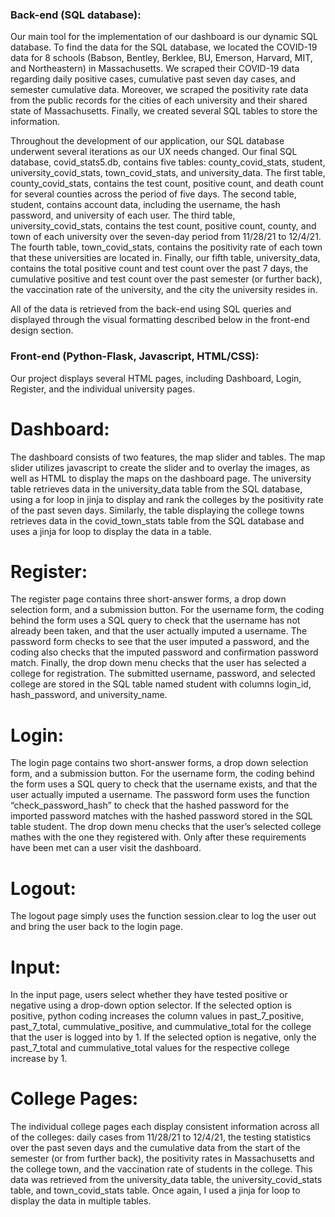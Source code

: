 ### Back-end (SQL database):

Our main tool for the implementation of our dashboard is our dynamic SQL database. To find the data for the SQL database, we located the COVID-19 data for 8 schools (Babson, Bentley, Berklee, BU, Emerson, Harvard, MIT, and Northeastern) in Massachusetts. We scraped their COVID-19 data regarding daily positive cases, cumulative past seven day cases, and semester cumulative data. Moreover, we scraped the positivity rate data from the public records for the cities of each university and their shared state of Massachusetts. Finally, we created several SQL tables to store the information. 

Throughout the development of our application, our SQL database underwent several iterations as our UX needs changed. Our final SQL database, covid_stats5.db, contains five tables: county_covid_stats, student, university_covid_stats, town_covid_stats, and university_data. The first table, county_covid_stats, contains the test count, positive count, and death count for several counties across the period of five days. The second table, student, contains account data, including the username, the hash password, and university of each user. The third table, university_covid_stats, contains the test count, positive count, county, and town of each university over the seven-day period from 11/28/21 to 12/4/21. The fourth table, town_covid_stats, contains the positivity rate of each town that these universities are located in. Finally, our fifth table, university_data, contains the total positive count and test count over the past 7 days, the cumulative positive and test count over the past semester (or further back), the vaccination rate of the university, and the city the university resides in.

All of the data is retrieved from the back-end using SQL queries and displayed through the visual formatting described below in the front-end design section. 

### Front-end (Python-Flask, Javascript, HTML/CSS):

Our project displays several HTML pages, including Dashboard, Login, Register, and the individual university pages.

# Dashboard:
The dashboard consists of two features, the map slider and tables. The map slider utilizes javascript to create the slider and to overlay the images, as well as HTML to display the maps on the dashboard page. The university table retrieves data in the university_data table from the SQL database, using a for loop in jinja to display and rank the colleges by the positivity rate of the past seven days. Similarly, the table displaying the college towns retrieves data in the covid_town_stats table from the SQL database and uses a jinja for loop to display the data in a table.

# Register: 
The register page contains three short-answer forms, a drop down selection form, and a submission button. For the username form, the coding behind the form uses a SQL query to check that the username has not already been taken, and that the user actually imputed a username. The password form checks to see that the user imputed a password, and the coding also checks that the imputed password and confirmation password match. Finally, the drop down menu checks that the user has selected a college for registration. The submitted username, password, and selected college are stored in the SQL table named student with columns login_id, hash_password, and university_name.

# Login: 
The login page contains two short-answer forms, a drop down selection form, and a submission button. For the username form, the coding behind the form uses a SQL query to check that the username exists, and that the user actually imputed a username. The password form uses the function “check_password_hash” to check that the hashed password for the imported password matches with the hashed password stored in the SQL table student. The drop down menu checks that the user’s selected college mathes with the one they registered with. Only after these requirements have been met can a user visit the dashboard.

# Logout: 
The logout page simply uses the function session.clear to log the user out and bring the user back to the login page. 

# Input: 
In the input page, users select whether they have tested positive or negative using a drop-down option selector. If the selected option is positive, python coding increases the column values in past_7_positive, past_7_total, cummulative_positive, and cummulative_total for the college that the user is logged into by 1. If the selected option is negative, only the past_7_total and cummulative_total values for the respective college increase by 1.

# College Pages:
The individual college pages each display consistent information across all of the colleges: daily cases from 11/28/21 to 12/4/21, the testing statistics over the past seven days and the cumulative data from the start of the semester (or from further back), the positivity rates in Massachusetts and the college town, and the vaccination rate of students in the college. This data was retrieved from the university_data table, the university_covid_stats table, and town_covid_stats table. Once again, I used a jinja for loop to display the data in multiple tables.
